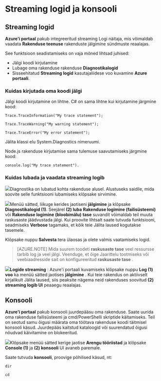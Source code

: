 <properties 
    pageTitle="Logide ja konsooli streaming" 
    description="Streaming logid ja konsooli ülevaade" 
    authors="btardif" 
    manager="wpickett" 
    editor="" 
    services="app-service\web" 
    documentationCenter=""/>

<tags 
    ms.service="app-service-web" 
    ms.workload="web" 
    ms.tgt_pltfrm="na" 
    ms.devlang="multiple" 
    ms.topic="article" 
    ms.date="10/12/2016" 
    ms.author="byvinyal"/>

# <a name="streaming-logs-and-the-console"></a>Streaming logid ja konsooli

## <a name="streaming-logs"></a>Streaming logid

**Azure'i portaal** pakub integreeritud streaming Logi näitaja, mis võimaldab vaadata **Rakenduse teenuse** rakenduste jälgimine sündmuste reaalajas.  

See funktsioon seadistamiseks on vaja mõned lihtsad juhised:

- Jälgi koodi kirjutamine
- Lubage oma rakenduse rakenduse **Diagnostikalogid**
- Sisseehitatud **Streaming logid** kasutajaliidese voo kuvamine **Azure portaali**.

### <a name="how-to-write-traces-in-your-code"></a>Kuidas kirjutada oma koodi jälgi ###

Jälgi koodi kirjutamine on lihtne.  C# on sama lihtne kui kirjutamine järgmine kood:

`````````````````````````
Trace.TraceInformation("My trace statement");
`````````````````````````

`````````````````````````
Trace.TraceWarning("My warning statement");
`````````````````````````

`````````````````````````
Trace.TraceError("My error statement");
`````````````````````````

Jälita klassi elu System.Diagnostics nimeruumi.

Node.js rakenduse kirjutamise sama tulemuse saavutamiseks järgmine kood:

`````````````````````````
console.log("My trace statement").
`````````````````````````

### <a name="how-to-enable-and-view-the-streaming-logs"></a>Kuidas lubada ja vaadata streaming logib
![][BrowseSitesScreenshot]Diagnostika on lubatud kohta rakenduse alusel. Alustuseks saidile, mida soovite selle funktsiooni lubamiseks klõpsake sirvimine.  
  
![][DiagnosticsLogs]Menüü sätted, liikuge kerides jaotiseni **jälgimine** ja klõpsake **Diagnostikalogid (1)**. Seejärel **(2) luba** **Rakenduse logimine (failisüsteemi)** või **Rakenduse logimine (bloobimälu)** **tase** suvandit võimaldab teil muuta raskusaste jäädvustada jälgi. Kui proovite lihtsalt saate tutvuda funktsiooni, seadmiseks **Verbose** tagamaks, et kõik teie Jälita laused kogutakse tasemele.

Klõpsake nuppu **Salvesta** tera ülaosas ja olete valmis vaatamiseks logid.

>[AZURE.NOTE] Mida suurem toodeti **raskusaste tase** veel ressursse tarbib log ja veel jälgi. Veenduge, et õige Jaarittelu tootmiseks või veebiaadresside sait on konfigureeritud **raskusaste tase** . 

![][StreamingLogsScreenshot]**Logide streaming** : Azure'i portaali kuvamiseks klõpsake nuppu **Log (1) voo** ka menüü sätted jaotises **jälgimine** . Kui teie rakendus on aktiivselt kirjalikult Jälita laused, siis peaksite nägema neid rakenduses soovitud **(2) streaming logib UI** peaaegu reaalajas.

## <a name="console"></a>Konsooli
**Azure'i portaal** pakub konsooli juurdepääsu oma rakenduse. Saate uurida oma rakenduse failisüsteemi ja cmd/PowerShelli skriptide käitamiseks. Teil on seotud samu õigusi määrata oma töötava rakenduse koodi täitmisel konsooli käsud. Juurdepääs kaitstud kataloogid või suurendatud õigusi nõudvad käivitamine on blokeeritud.  

![][ConsoleScreenshot]Klõpsake menüü sätted kerige jaotise **Arengu tööriistad** ja klõpsake **Console (1)** ja **(2) konsooli** UI avaneb paremale.

Saate tutvuda **konsooli**, proovige põhilised käsud, nt:

`````````````````````````
dir
`````````````````````````

`````````````````````````
cd
`````````````````````````

<!-- Images. -->
[DiagnosticsLogs]: ./media/web-sites-streaming-logs-and-console/diagnostic-logs.png
[BrowseSitesScreenshot]: ./media/web-sites-streaming-logs-and-console/browse-sites.png
[StreamingLogsScreenshot]: ./media/web-sites-streaming-logs-and-console/streaming-logs.png
[ConsoleScreenshot]: ./media/web-sites-streaming-logs-and-console/console.png
